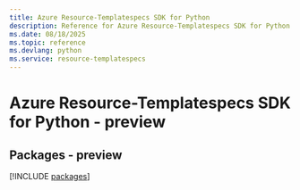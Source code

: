 ```yaml
---
title: Azure Resource-Templatespecs SDK for Python
description: Reference for Azure Resource-Templatespecs SDK for Python
ms.date: 08/18/2025
ms.topic: reference
ms.devlang: python
ms.service: resource-templatespecs
---
```

# Azure Resource-Templatespecs SDK for Python - preview
## Packages - preview
[!INCLUDE [packages](resource-templatespecs-index.md)]